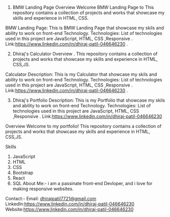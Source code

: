 1) BMW Landing Page Overview Welcome BMW Landing Page to This repository contains a collection of projects and works that showcase my skills and experience in HTML, CSS.

BMW Landing Page: This is BMW Landing Page that showcase my skils and ability to work on front-end Technology. Technologies: List of technologies used in this project are JavaScript, HTML, CSS ,Responsive . Link:https://www.linkedin.com/in/dhiraj-patil-046646230 .

2) Dhiraj's Calculator Overview . This repository contains a collection of projects and works that showcase my skills and experience in HTML, CSS,JS.

Calculator Description: This is my Calculator that showcase my skils and ability to work on front-end Technology. Technologies: List of technologies used in this project are JavaScript, HTML, CSS ,Responsive . Link:https://www.linkedin.com/in/dhiraj-patil-046646230 .


3) Dhiraj's Portfolio
Description: This is my Portfolio that showcase my skils and ability to work on  front-end Technology.
Technologies: List of technologies used in this project are JavaScript, HTML, CSS ,Responsive  .
Link:https://www.linkedin.com/in/dhiraj-patil-046646230


Overview
Welcome to my portfolio! This repository contains a collection of projects and works that showcase my skills and experience in HTML, CSS,JS.


Skills
1) JavaScript
2) HTML
3) CSS
4) Bootstrap
5) React
6) SQL
About Me:-
i am a passinate front-end Devloper, and i love for making responsive websites.

Contact:-
Email: dhirajpatil7721@gmail.com
LinkedIn:https://www.linkedin.com/in/dhiraj-patil-046646230
Website:https://www.linkedin.com/in/dhiraj-patil-046646230 
